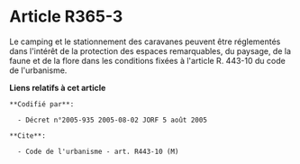 # Article R365-3

Le camping et le stationnement des caravanes peuvent être réglementés dans l'intérêt de la protection des espaces
remarquables, du paysage, de la faune et de la flore dans les conditions fixées à l'article R. 443-10 du code de l'urbanisme.

**Liens relatifs à cet article**

	**Codifié par**:

	  - Décret n°2005-935 2005-08-02 JORF 5 août 2005

	**Cite**:

	  - Code de l'urbanisme - art. R443-10 (M)
